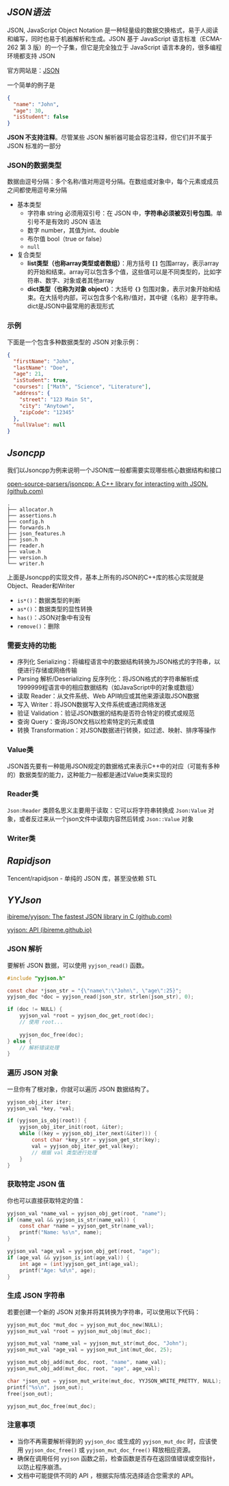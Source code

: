 ## *JSON语法*

JSON, JavaScript Object Notation 是一种轻量级的数据交换格式，易于人阅读和编写，同时也易于机器解析和生成。JSON 基于 JavaScript 语言标准（ECMA-262 第 3 版）的一个子集，但它是完全独立于 JavaScript 语言本身的，很多编程环境都支持 JSON

官方网站是：[JSON](https://www.json.org/json-en.html)

一个简单的例子是

```json
{
  "name": "John",
  "age": 30,
  "isStudent": false
}
```

**JSON 不支持注释**。尽管某些 JSON 解析器可能会容忍注释，但它们并不属于 JSON 标准的一部分

### JSON的数据类型

数据由逗号分隔：多个名称/值对用逗号分隔。在数组或对象中，每个元素或成员之间都使用逗号来分隔

* 基本类型
    * 字符串 string 必须用双引号：在 JSON 中，**字符串必须被双引号包围**。单引号不是有效的 JSON 语法
    * 数字 number，其值为int、double
    * 布尔值 bool（true or false）
    * `null`
* 复合类型
    * **list类型（也称array类型或者数组）**：用方括号 **`[]`** 包围array，表示array的开始和结束。array可以包含多个值，这些值可以是不同类型的，比如字符串、数字、对象或者其他array
    * **dict类型（也称为对象 object）**：大括号 **`{}`** 包围对象，表示对象开始和结束。在大括号内部，可以包含多个名称/值对，其中键（名称）是字符串。dict是JSON中最常用的表现形式

### 示例

下面是一个包含多种数据类型的 JSON 对象示例：

```json
{
  "firstName": "John",
  "lastName": "Doe",
  "age": 21,
  "isStudent": true,
  "courses": ["Math", "Science", "Literature"],
  "address": {
    "street": "123 Main St",
    "city": "Anytown",
    "zipCode": "12345"
  },
  "nullValue": null
}
```

## *Jsoncpp*

我们以Jsoncpp为例来说明一个JSON库一般都需要实现哪些核心数据结构和接口

[open-source-parsers/jsoncpp: A C++ library for interacting with JSON. (github.com)](https://github.com/open-source-parsers/jsoncpp)

```
.
├── allocator.h
├── assertions.h
├── config.h
├── forwards.h
├── json_features.h
├── json.h
├── reader.h
├── value.h
├── version.h
└── writer.h
```

上面是Jsoncpp的实现文件，基本上所有的JSON的C++库的核心实现就是Object、Reader和Writer



* `is*()`：数据类型的判断
* `as*()`：数据类型的显性转换
* `has()`：JSON对象中有没有
* `remove()`：删除



### 需要支持的功能

* 序列化 Serializing：将编程语言中的数据结构转换为JSON格式的字符串，以便进行存储或网络传输
* Parsing 解析/Deserializing 反序列化：将JSON格式的字符串解析成1999999程语言中的相应数据结构（如JavaScript中的对象或数组）
* 读取 Reader：从文件系统、Web API响应或其他来源读取JSON数据
* 写入 Writer：将JSON数据写入文件系统或通过网络发送
* 验证 Validation：验证JSON数据的结构是否符合特定的模式或规范
* 查询 Query：查询JSON文档以检索特定的元素或值
* 转换 Transformation：对JSON数据进行转换，如过滤、映射、排序等操作

 ### Value类

JSON首先要有一种能用JSON规定的数据格式来表示C++中的对应（可能有多种的）数据类型的能力，这种能力一般都是通过Value类来实现的

### Reader类

`Json:Reader` 类顾名思义主要用于读取：它可以将字符串转换成 `Json:Value` 对象，或者反过来从一个json文件中读取内容然后转成 `Json::Value` 对象

### Writer类



## *Rapidjson*

Tencent/rapidjson - 单纯的 JSON 库，甚至没依赖 STL

## *YYJson*

[ibireme/yyjson: The fastest JSON library in C (github.com)](https://github.com/ibireme/yyjson)

[yyjson: API (ibireme.github.io)](https://ibireme.github.io/yyjson/doc/doxygen/html/md_doc__a_p_i.html)

### JSON 解析

要解析 JSON 数据，可以使用 `yyjson_read()` 函数。

```c
#include "yyjson.h"

const char *json_str = "{\"name\":\"John\", \"age\":25}";
yyjson_doc *doc = yyjson_read(json_str, strlen(json_str), 0);

if (doc != NULL) {
    yyjson_val *root = yyjson_doc_get_root(doc);
    // 使用 root...
    
    yyjson_doc_free(doc);
} else {
    // 解析错误处理
}
```

### 遍历 JSON 对象

一旦你有了根对象，你就可以遍历 JSON 数据结构了。

```c
yyjson_obj_iter iter;
yyjson_val *key, *val;

if (yyjson_is_obj(root)) {
    yyjson_obj_iter_init(root, &iter);
    while ((key = yyjson_obj_iter_next(&iter))) {
        const char *key_str = yyjson_get_str(key);
        val = yyjson_obj_iter_get_val(key);
        // 根据 val 类型进行处理
    }
}
```

### 获取特定 JSON 值

你也可以直接获取特定的值：

```c
yyjson_val *name_val = yyjson_obj_get(root, "name");
if (name_val && yyjson_is_str(name_val)) {
    const char *name = yyjson_get_str(name_val);
    printf("Name: %s\n", name);
}

yyjson_val *age_val = yyjson_obj_get(root, "age");
if (age_val && yyjson_is_int(age_val)) {
    int age = (int)yyjson_get_int(age_val);
    printf("Age: %d\n", age);
}
```

### 生成 JSON 字符串

若要创建一个新的 JSON 对象并将其转换为字符串，可以使用以下代码：

```c
yyjson_mut_doc *mut_doc = yyjson_mut_doc_new(NULL);
yyjson_mut_val *root = yyjson_mut_obj(mut_doc);

yyjson_mut_val *name_val = yyjson_mut_str(mut_doc, "John");
yyjson_mut_val *age_val = yyjson_mut_int(mut_doc, 25);

yyjson_mut_obj_add(mut_doc, root, "name", name_val);
yyjson_mut_obj_add(mut_doc, root, "age", age_val);

char *json_out = yyjson_mut_write(mut_doc, YYJSON_WRITE_PRETTY, NULL);
printf("%s\n", json_out);
free(json_out);

yyjson_mut_doc_free(mut_doc);
```

### 注意事项

- 当你不再需要解析得到的 `yyjson_doc` 或生成的 `yyjson_mut_doc` 时，应该使用 `yyjson_doc_free()` 或 `yyjson_mut_doc_free()` 释放相应资源。
- 确保在调用任何 `yyjson` 函数之前，检查函数是否存在返回值错误或空指针，以防止程序崩溃。
- 文档中可能提供不同的 API ，根据实际情况选择适合您需求的 API。
